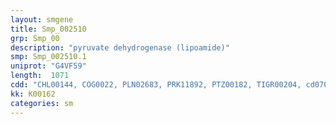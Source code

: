 ```yaml
---
layout: smgene
title: Smp_002510
grp: Smp_00
description: "pyruvate dehydrogenase (lipoamide)"
smp: Smp_002510.1
uniprot: "G4VF59"
length:  1071
cdd: "CHL00144, COG0022, PLN02683, PRK11892, PTZ00182, TIGR00204, cd07036, cl08363, cl11410, pfam02779, pfam02780, smart00861"
kk: K00162
categories: sm
---
```

